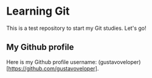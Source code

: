 # Learning Git
This is a test repository to start my Git studies. Let's go!

## My Github profile
Here is my Github profile username: (gustavoveloper)[https://github.com/gustavoveloper].
